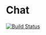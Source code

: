 # Chat

[![Build Status](https://img.shields.io/endpoint.svg?url=https%3A%2F%2Factions-badge.atrox.dev%2FchRyNaN%2FChat%2Fbadge%3Fref%3Dmaster&style=for-the-badge)](https://actions-badge.atrox.dev/chRyNaN/Chat/goto?ref=master)

